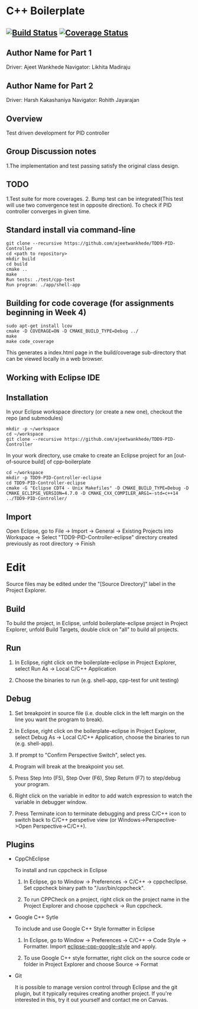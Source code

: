 # C++ Boilerplate
[![Build Status](https://travis-ci.org/harshkakashaniya/TDD9-PID-Controller.svg?branch=master)](https://travis-ci.org/harshkakashaniya/TDD9-PID-Controller)
[![Coverage Status](https://coveralls.io/repos/github/harshkakashaniya/TDD9-PID-Controller/badge.svg?branch=master)](https://coveralls.io/github/harshkakashaniya/TDD9-PID-Controller?branch=master)
---

## Author Name for Part 1
Driver: Ajeet Wankhede
Navigator: Likhita Madiraju

## Author Name for Part 2
Driver: Harsh Kakashaniya
Navigator: Rohith Jayarajan

## Overview

Test driven development for PID controller

## Group Discussion notes
1.The implementation and test passing satisfy the original class design.

## TODO
1.Test suite for more coverages.
2. Bump test can be integrated(This test will use two convergence test in opposite direction).
To check if PID controller converges in given time.

## Standard install via command-line
```
git clone --recursive https://github.com/ajeetwankhede/TDD9-PID-Controller
cd <path to repository>
mkdir build
cd build
cmake ..
make
Run tests: ./test/cpp-test
Run program: ./app/shell-app
```

## Building for code coverage (for assignments beginning in Week 4)
```
sudo apt-get install lcov
cmake -D COVERAGE=ON -D CMAKE_BUILD_TYPE=Debug ../
make
make code_coverage
```
This generates a index.html page in the build/coverage sub-directory that can be viewed locally in a web browser.

## Working with Eclipse IDE ##

## Installation

In your Eclipse workspace directory (or create a new one), checkout the repo (and submodules)
```
mkdir -p ~/workspace
cd ~/workspace
git clone --recursive https://github.com/ajeetwankhede/TDD9-PID-Controller
```

In your work directory, use cmake to create an Eclipse project for an [out-of-source build] of cpp-boilerplate

```
cd ~/workspace
mkdir -p TDD9-PID-Controller-eclipse
cd TDD9-PID-Controller-eclipse
cmake -G "Eclipse CDT4 - Unix Makefiles" -D CMAKE_BUILD_TYPE=Debug -D CMAKE_ECLIPSE_VERSION=4.7.0 -D CMAKE_CXX_COMPILER_ARG1=-std=c++14 ../TDD9-PID-Controller/
```

## Import

Open Eclipse, go to File -> Import -> General -> Existing Projects into Workspace -> 
Select "TDD9-PID-Controller-eclipse" directory created previously as root directory -> Finish

# Edit

Source files may be edited under the "[Source Directory]" label in the Project Explorer.


## Build

To build the project, in Eclipse, unfold boilerplate-eclipse project in Project Explorer,
unfold Build Targets, double click on "all" to build all projects.

## Run

1. In Eclipse, right click on the boilerplate-eclipse in Project Explorer,
select Run As -> Local C/C++ Application

2. Choose the binaries to run (e.g. shell-app, cpp-test for unit testing)


## Debug


1. Set breakpoint in source file (i.e. double click in the left margin on the line you want 
the program to break).

2. In Eclipse, right click on the boilerplate-eclipse in Project Explorer, select Debug As -> 
Local C/C++ Application, choose the binaries to run (e.g. shell-app).

3. If prompt to "Confirm Perspective Switch", select yes.

4. Program will break at the breakpoint you set.

5. Press Step Into (F5), Step Over (F6), Step Return (F7) to step/debug your program.

6. Right click on the variable in editor to add watch expression to watch the variable in 
debugger window.

7. Press Terminate icon to terminate debugging and press C/C++ icon to switch back to C/C++ 
perspetive view (or Windows->Perspective->Open Perspective->C/C++).


## Plugins

- CppChEclipse

    To install and run cppcheck in Eclipse

    1. In Eclipse, go to Window -> Preferences -> C/C++ -> cppcheclipse.
    Set cppcheck binary path to "/usr/bin/cppcheck".

    2. To run CPPCheck on a project, right click on the project name in the Project Explorer 
    and choose cppcheck -> Run cppcheck.


- Google C++ Sytle

    To include and use Google C++ Style formatter in Eclipse

    1. In Eclipse, go to Window -> Preferences -> C/C++ -> Code Style -> Formatter. 
    Import [eclipse-cpp-google-style][reference-id-for-eclipse-cpp-google-style] and apply.

    2. To use Google C++ style formatter, right click on the source code or folder in 
    Project Explorer and choose Source -> Format

[reference-id-for-eclipse-cpp-google-style]: https://raw.githubusercontent.com/google/styleguide/gh-pages/eclipse-cpp-google-style.xml

- Git

    It is possible to manage version control through Eclipse and the git plugin, but it typically requires creating another project. If you're interested in this, try it out yourself and contact me on Canvas.
